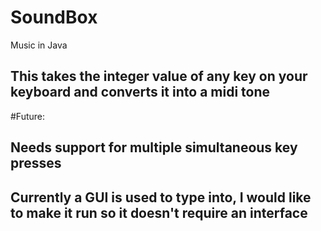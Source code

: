 SoundBox
========

Music in Java

## This takes the integer value of any key on your keyboard and converts it into a midi tone

#Future:

## Needs support for multiple simultaneous key presses 
## Currently a GUI is used to type into, I would like to make it run so it doesn't require an interface
